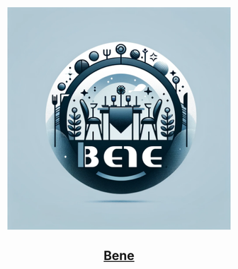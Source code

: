 <a href="https://app.rentbene.come">
  <img alt="Bene" src="/public/thumbnail.png">
  <h1 align="center">Bene</h1>
</a>

